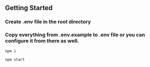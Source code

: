 ## Getting Started

### Create .env file in the root directory
### Copy everything from .env.example to .env file or you can configure it from there as well.

```sh
npm i
```


```sh
npm start
```